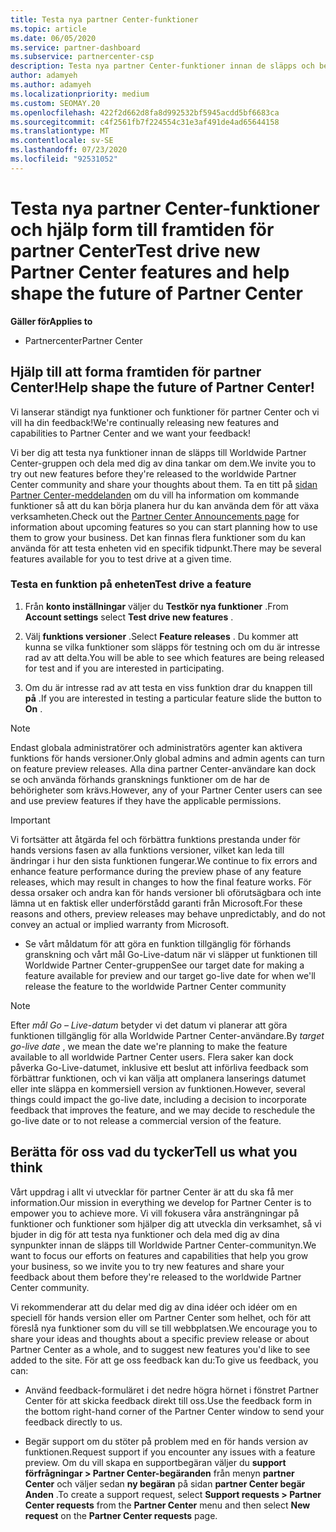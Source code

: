 ```yaml
---
title: Testa nya partner Center-funktioner
ms.topic: article
ms.date: 06/05/2020
ms.service: partner-dashboard
ms.subservice: partnercenter-csp
description: Testa nya partner Center-funktioner innan de släpps och berätta för oss vad du tycker. Hjälp till att forma framtiden för partner Center!
author: adamyeh
ms.author: adamyeh
ms.localizationpriority: medium
ms.custom: SEOMAY.20
ms.openlocfilehash: 422f2d662d8fa8d992532bf5945acdd5bf6683ca
ms.sourcegitcommit: c4f2561fb7f224554c31e3af491de4ad65644158
ms.translationtype: MT
ms.contentlocale: sv-SE
ms.lasthandoff: 07/23/2020
ms.locfileid: "92531052"
---
```

# <a name="test-drive-new-partner-center-features-and-help-shape-the-future-of-partner-center"></a><span data-ttu-id="896e3-104">Testa nya partner Center-funktioner och hjälp form till framtiden för partner Center</span><span class="sxs-lookup"><span data-stu-id="896e3-104">Test drive new Partner Center features and help shape the future of Partner Center</span></span>

<span data-ttu-id="896e3-105">**Gäller för**</span><span class="sxs-lookup"><span data-stu-id="896e3-105">**Applies to**</span></span>

- <span data-ttu-id="896e3-106">Partnercenter</span><span class="sxs-lookup"><span data-stu-id="896e3-106">Partner Center</span></span>

## <a name="help-shape-the-future-of-partner-center"></a><span data-ttu-id="896e3-107">Hjälp till att forma framtiden för partner Center!</span><span class="sxs-lookup"><span data-stu-id="896e3-107">Help shape the future of Partner Center!</span></span>

<span data-ttu-id="896e3-108">Vi lanserar ständigt nya funktioner och funktioner för partner Center och vi vill ha din feedback!</span><span class="sxs-lookup"><span data-stu-id="896e3-108">We're continually releasing new features and capabilities to Partner Center and we want your feedback!</span></span>

<span data-ttu-id="896e3-109">Vi ber dig att testa nya funktioner innan de släpps till Worldwide Partner Center-gruppen och dela med dig av dina tankar om dem.</span><span class="sxs-lookup"><span data-stu-id="896e3-109">We invite you to try out new features before they're released to the worldwide Partner Center community and share your thoughts about them.</span></span> <span data-ttu-id="896e3-110">Ta en titt på [sidan Partner Center-meddelanden](announcements/index.md) om du vill ha information om kommande funktioner så att du kan börja planera hur du kan använda dem för att växa verksamheten.</span><span class="sxs-lookup"><span data-stu-id="896e3-110">Check out the [Partner Center Announcements page](announcements/index.md) for information about upcoming features so you can start planning how to use them to grow your business.</span></span> <span data-ttu-id="896e3-111">Det kan finnas flera funktioner som du kan använda för att testa enheten vid en specifik tidpunkt.</span><span class="sxs-lookup"><span data-stu-id="896e3-111">There may be several features available for you to test drive at a given time.</span></span>

### <a name="test-drive-a-feature"></a><span data-ttu-id="896e3-112">Testa en funktion på enheten</span><span class="sxs-lookup"><span data-stu-id="896e3-112">Test drive a feature</span></span>

1. <span data-ttu-id="896e3-113">Från **konto inställningar** väljer du **Testkör nya funktioner** .</span><span class="sxs-lookup"><span data-stu-id="896e3-113">From **Account settings** select **Test drive new features** .</span></span>

2. <span data-ttu-id="896e3-114">Välj **funktions versioner** .</span><span class="sxs-lookup"><span data-stu-id="896e3-114">Select **Feature releases** .</span></span> <span data-ttu-id="896e3-115">Du kommer att kunna se vilka funktioner som släpps för testning och om du är intresse rad av att delta.</span><span class="sxs-lookup"><span data-stu-id="896e3-115">You will be able to see which features are being released for test and if you are interested in participating.</span></span>

3. <span data-ttu-id="896e3-116">Om du är intresse rad av att testa en viss funktion drar du knappen till **på** .</span><span class="sxs-lookup"><span data-stu-id="896e3-116">If you are interested in testing a particular feature slide the button to **On** .</span></span>

> [!NOTE]  
> <span data-ttu-id="896e3-117">Endast globala administratörer och administratörs agenter kan aktivera funktions för hands versioner.</span><span class="sxs-lookup"><span data-stu-id="896e3-117">Only global admins and admin agents can turn on feature preview releases.</span></span> <span data-ttu-id="896e3-118">Alla dina partner Center-användare kan dock se och använda förhands gransknings funktioner om de har de behörigheter som krävs.</span><span class="sxs-lookup"><span data-stu-id="896e3-118">However, any of your Partner Center users can see and use preview features if they have the applicable permissions.</span></span>

> [!IMPORTANT]  
> <span data-ttu-id="896e3-119">Vi fortsätter att åtgärda fel och förbättra funktions prestanda under för hands versions fasen av alla funktions versioner, vilket kan leda till ändringar i hur den sista funktionen fungerar.</span><span class="sxs-lookup"><span data-stu-id="896e3-119">We continue to fix errors and enhance feature performance during the preview phase of any feature releases, which may result in changes to how the final feature works.</span></span> <span data-ttu-id="896e3-120">För dessa orsaker och andra kan för hands versioner bli oförutsägbara och inte lämna ut en faktisk eller underförstådd garanti från Microsoft.</span><span class="sxs-lookup"><span data-stu-id="896e3-120">For these reasons and others, preview releases may behave unpredictably, and do not convey an actual or implied warranty from Microsoft.</span></span>

- <span data-ttu-id="896e3-121">Se vårt måldatum för att göra en funktion tillgänglig för förhands granskning och vårt mål Go-Live-datum när vi släpper ut funktionen till Worldwide Partner Center-gruppen</span><span class="sxs-lookup"><span data-stu-id="896e3-121">See our target date for making a feature available for preview and our target go-live date for when we'll release the feature to the worldwide Partner Center community</span></span>

> [!NOTE]  
> <span data-ttu-id="896e3-122">Efter *mål Go – Live-datum* betyder vi det datum vi planerar att göra funktionen tillgänglig för alla Worldwide Partner Center-användare.</span><span class="sxs-lookup"><span data-stu-id="896e3-122">By *target go-live date* , we mean the date we're planning to make the feature available to all worldwide Partner Center users.</span></span> <span data-ttu-id="896e3-123">Flera saker kan dock påverka Go-Live-datumet, inklusive ett beslut att införliva feedback som förbättrar funktionen, och vi kan välja att omplanera lanserings datumet eller inte släppa en kommersiell version av funktionen.</span><span class="sxs-lookup"><span data-stu-id="896e3-123">However, several things could impact the go-live date, including a decision to incorporate feedback that improves the feature, and we may decide to reschedule the go-live date or to not release a commercial version of the feature.</span></span>  
 
## <a name="tell-us-what-you-think"></a><span data-ttu-id="896e3-124">Berätta för oss vad du tycker</span><span class="sxs-lookup"><span data-stu-id="896e3-124">Tell us what you think</span></span>

<span data-ttu-id="896e3-125">Vårt uppdrag i allt vi utvecklar för partner Center är att du ska få mer information.</span><span class="sxs-lookup"><span data-stu-id="896e3-125">Our mission in everything we develop for Partner Center is to empower you to achieve more.</span></span> <span data-ttu-id="896e3-126">Vi vill fokusera våra ansträngningar på funktioner och funktioner som hjälper dig att utveckla din verksamhet, så vi bjuder in dig för att testa nya funktioner och dela med dig av dina synpunkter innan de släpps till Worldwide Partner Center-communityn.</span><span class="sxs-lookup"><span data-stu-id="896e3-126">We want to focus our efforts on features and capabilities that help you grow your business, so we invite you to try new features and share your feedback about them before they're released to the worldwide Partner Center community.</span></span> 

<span data-ttu-id="896e3-127">Vi rekommenderar att du delar med dig av dina idéer och idéer om en speciell för hands version eller om Partner Center som helhet, och för att föreslå nya funktioner som du vill se till webbplatsen.</span><span class="sxs-lookup"><span data-stu-id="896e3-127">We encourage you to share your ideas and thoughts about a specific preview release or about Partner Center as a whole, and to suggest new features you'd like to see added to the site.</span></span> <span data-ttu-id="896e3-128">För att ge oss feedback kan du:</span><span class="sxs-lookup"><span data-stu-id="896e3-128">To give us feedback, you can:</span></span>  

- <span data-ttu-id="896e3-129">Använd feedback-formuläret i det nedre högra hörnet i fönstret Partner Center för att skicka feedback direkt till oss.</span><span class="sxs-lookup"><span data-stu-id="896e3-129">Use the feedback form in the bottom right-hand corner of the Partner Center window to send your feedback directly to us.</span></span> 

- <span data-ttu-id="896e3-130">Begär support om du stöter på problem med en för hands version av funktionen.</span><span class="sxs-lookup"><span data-stu-id="896e3-130">Request support if you encounter any issues with a feature preview.</span></span> <span data-ttu-id="896e3-131">Om du vill skapa en supportbegäran väljer du **support förfrågningar > Partner Center-begäranden** från menyn **partner Center** och väljer sedan **ny begäran** på sidan **partner Center begär Anden** .</span><span class="sxs-lookup"><span data-stu-id="896e3-131">To create a support request, select **Support requests > Partner Center requests** from the **Partner Center** menu and then select **New request** on the **Partner Center requests** page.</span></span>



